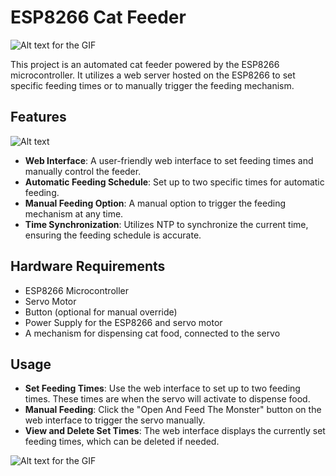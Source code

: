 # ESP8266 Cat Feeder

![Alt text for the GIF](https://s1.ezgif.com/tmp/ezgif-1-9bf51a32b6.gif)

This project is an automated cat feeder powered by the ESP8266 microcontroller. It utilizes a web server hosted on the ESP8266 to set specific feeding times or to manually trigger the feeding mechanism.

## Features

![Alt text](https://i.postimg.cc/JnB8Jq88/433030191-2328757373993398-7175026891881632549-n.jpg)


- **Web Interface**: A user-friendly web interface to set feeding times and manually control the feeder.
- **Automatic Feeding Schedule**: Set up to two specific times for automatic feeding.
- **Manual Feeding Option**: A manual option to trigger the feeding mechanism at any time.
- **Time Synchronization**: Utilizes NTP to synchronize the current time, ensuring the feeding schedule is accurate.

## Hardware Requirements

- ESP8266 Microcontroller
- Servo Motor
- Button (optional for manual override)
- Power Supply for the ESP8266 and servo motor
- A mechanism for dispensing cat food, connected to the servo

## Usage

- **Set Feeding Times**: Use the web interface to set up to two feeding times. These times are when the servo will activate to dispense food.
- **Manual Feeding**: Click the "Open And Feed The Monster" button on the web interface to trigger the servo manually.
- **View and Delete Set Times**: The web interface displays the currently set feeding times, which can be deleted if needed.

![Alt text for the GIF](https://s1.ezgif.com/tmp/ezgif-1-55a75b0b34.gif)
